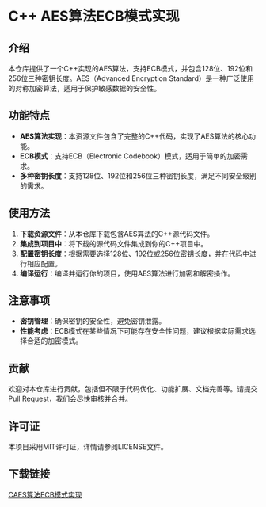 # C++ AES算法ECB模式实现

## 介绍

本仓库提供了一个C++实现的AES算法，支持ECB模式，并包含128位、192位和256位三种密钥长度。AES（Advanced Encryption Standard）是一种广泛使用的对称加密算法，适用于保护敏感数据的安全性。

## 功能特点

- **AES算法实现**：本资源文件包含了完整的C++代码，实现了AES算法的核心功能。
- **ECB模式**：支持ECB（Electronic Codebook）模式，适用于简单的加密需求。
- **多种密钥长度**：支持128位、192位和256位三种密钥长度，满足不同安全级别的需求。

## 使用方法

1. **下载资源文件**：从本仓库下载包含AES算法的C++源代码文件。
2. **集成到项目中**：将下载的源代码文件集成到你的C++项目中。
3. **配置密钥长度**：根据需要选择128位、192位或256位密钥长度，并在代码中进行相应配置。
4. **编译运行**：编译并运行你的项目，使用AES算法进行加密和解密操作。

## 注意事项

- **密钥管理**：确保密钥的安全性，避免密钥泄露。
- **性能考虑**：ECB模式在某些情况下可能存在安全性问题，建议根据实际需求选择合适的加密模式。

## 贡献

欢迎对本仓库进行贡献，包括但不限于代码优化、功能扩展、文档完善等。请提交Pull Request，我们会尽快审核并合并。

## 许可证

本项目采用MIT许可证，详情请参阅LICENSE文件。

## 下载链接

[CAES算法ECB模式实现](https://pan.quark.cn/s/138020ea86c8)